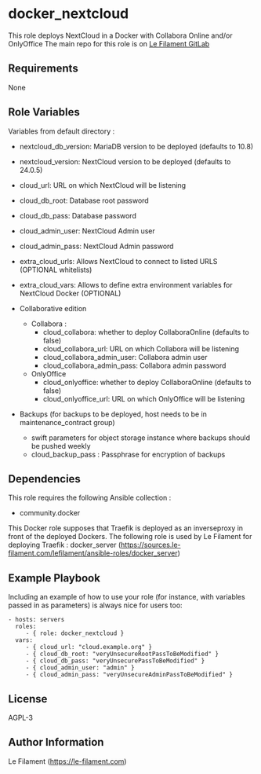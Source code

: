 docker_nextcloud
===============

This role deploys NextCloud in a Docker with Collabora Online and/or OnlyOffice
The main repo for this role is on [Le Filament GitLab](https://sources.le-filament.com/lefilament/ansible-roles/docker_nextcloud.git)

Requirements
------------

None

Role Variables
--------------

Variables from default directory :
* nextcloud_db_version: MariaDB version to be deployed (defaults to 10.8)
* nextcloud_version: NextCloud version to be deployed (defaults to 24.0.5)
* cloud_url: URL on which NextCloud will be listening
* cloud_db_root: Database root password
* cloud_db_pass: Database password
* cloud_admin_user: NextCloud Admin user
* cloud_admin_pass: NextCloud Admin password
* extra_cloud_urls: Allows NextCloud to connect to listed URLS (OPTIONAL whitelists)
* extra_cloud_vars: Allows to define extra environment variables for NextCloud Docker (OPTIONAL)

* Collaborative edition
  * Collabora :
    * cloud_collabora: whether to deploy CollaboraOnline (defaults to false)
    * cloud_collabora_url: URL on which Collabora will be listening
    * cloud_collabora_admin_user: Collabora admin user
    * cloud_collabora_admin_pass: Collabora admin password
  * OnlyOffice
    * cloud_onlyoffice: whether to deploy CollaboraOnline (defaults to false)
    * cloud_onlyoffice_url: URL on which OnlyOffice will be listening

* Backups (for backups to be deployed, host needs to be in maintenance_contract group)
  * swift parameters for object storage instance where backups should be pushed weekly
  * cloud_backup_pass : Passphrase for encryption of backups

Dependencies
------------

This role requires the following Ansible collection :
* community.docker

This Docker role supposes that Traefik is deployed as an inverseproxy in front of the deployed Dockers.
The following role is used by Le Filament for deploying Traefik : docker_server (https://sources.le-filament.com/lefilament/ansible-roles/docker_server)

Example Playbook
----------------

Including an example of how to use your role (for instance, with variables passed in as parameters) is always nice for users too:

    - hosts: servers
      roles:
         - { role: docker_nextcloud }
      vars:
         - { cloud_url: "cloud.example.org" }
         - { cloud_db_root: "veryUnsecureRootPassToBeModified" }
         - { cloud_db_pass: "veryUnsecurePassToBeModified" }
         - { cloud_admin_user: "admin" }
         - { cloud_admin_pass: "veryUnsecureAdminPassToBeModified" }

License
-------

AGPL-3

Author Information
------------------

Le Filament (https://le-filament.com)
